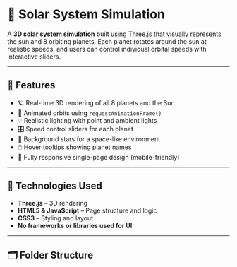 # 🌌 Solar System Simulation

A **3D solar system simulation** built using [Three.js](https://threejs.org/) that visually represents the sun and 8 orbiting planets. Each planet rotates around the sun at realistic speeds, and users can control individual orbital speeds with interactive sliders.

---

## 🚀 Features

- 🪐 Real-time 3D rendering of all 8 planets and the Sun
- 🌟 Animated orbits using `requestAnimationFrame()`
- 💡 Realistic lighting with point and ambient lights
- 🎛️ Speed control sliders for each planet
- 🌌 Background stars for a space-like environment
- 🖱️ Hover tooltips showing planet names
- 📱 Fully responsive single-page design (mobile-friendly)

---

## 🧠 Technologies Used

- **Three.js** – 3D rendering
- **HTML5 & JavaScript** – Page structure and logic
- **CSS3** – Styling and layout
- **No frameworks or libraries used for UI**

---

## 🗂 Folder Structure

